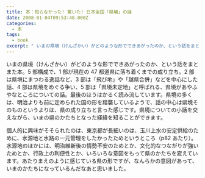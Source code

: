 ```yaml
---
title: 本：知らなかった! 驚いた! 日本全国「県境」の謎
date: 2008-01-04T09:53:48.000Z
categories:
  - 本
tags:
  - book
excerpt: " いまの県境（けんざかい）がどのような形でできあがったのか、という話をまとまた本。5部構成で、1部が現在の47都道県に落ち着くまでの成り立ち。2部は県境にまつわる逸話など、3部は「飛び地」や「越県合併」などを中心にした話、4部は県境をめぐる争い、5部は「県境未定地」と呼ばれる、県境があやふやなところについての話。最後のほうはかるく読み流しています。県境の多くは、明治よりも前に定められた国の形を踏襲しているようで、話の中心は県境そのものというよりは、県の成り立ちと言った感じです。県境についての小話を交えながら、いまの県のかたちとなった経緯を知ることができます。"
---
```


いまの県境（けんざかい）がどのような形でできあがったのか、という話をまとまた本。5 部構成で、1 部が現在の 47 都道県に落ち着くまでの成り立ち。2 部は県境にまつわる逸話など、3 部は「飛び地」や「越県合併」などを中心にした話、4 部は県境をめぐる争い、5 部は「県境未定地」と呼ばれる、県境があやふやなところについての話。最後のほうはかるく読み流しています。県境の多くは、明治よりも前に定められた国の形を踏襲しているようで、話の中心は県境そのものというよりは、県の成り立ちと言った感じです。県境についての小話を交えながら、いまの県のかたちとなった経緯を知ることができます。

個人的に興味がそそられたのは、東京都が長細いのは、玉川上水の安定供給のために、水源地と水路の一元管理をしたかったためというところ（p82 あたり）。水源地のほかには、明治維新後の情勢不安のためとか、文化的なつながりが強いためとか、行政上の利便性とか、いろいろな意図をもって県のかたちを変えています。あたりまえのように感じている県の形ですが、なんらかの意図があって、いまのかたちになっているんだなあと思いました。
